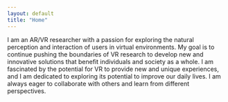 ```yaml
---
layout: default
title: "Home"
---
```


I am an AR/VR researcher with a passion for exploring the natural perception and interaction of users in virtual environments. My goal is to continue pushing the boundaries of VR research to develop new and innovative solutions that benefit individuals and society as a whole. I am fascinated by the potential for VR to provide new and unique experiences, and I am dedicated to exploring its potential to improve our daily lives. I am always eager to collaborate with others and learn from different perspectives.

